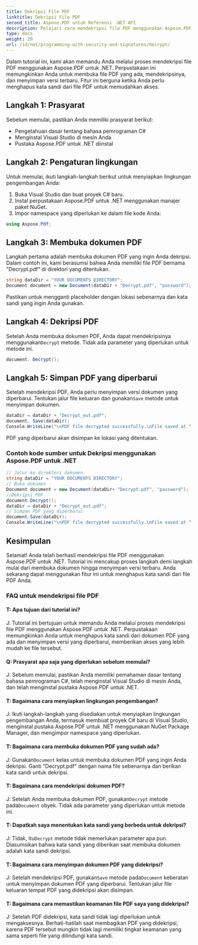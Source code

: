 ```yaml
---
title: Dekripsi File PDF
linktitle: Dekripsi File PDF
second_title: Aspose.PDF untuk Referensi .NET API
description: Pelajari cara mendekripsi file PDF menggunakan Aspose.PDF untuk .NET.
type: docs
weight: 20
url: /id/net/programming-with-security-and-signatures/decrypt/
---
```

Dalam tutorial ini, kami akan memandu Anda melalui proses mendekripsi file PDF menggunakan Aspose.PDF untuk .NET. Perpustakaan ini memungkinkan Anda untuk membuka file PDF yang ada, mendekripsinya, dan menyimpan versi terbaru. Fitur ini berguna ketika Anda perlu menghapus kata sandi dari file PDF untuk memudahkan akses.

## Langkah 1: Prasyarat

Sebelum memulai, pastikan Anda memiliki prasyarat berikut:

- Pengetahuan dasar tentang bahasa pemrograman C#
- Menginstal Visual Studio di mesin Anda
- Pustaka Aspose.PDF untuk .NET diinstal

## Langkah 2: Pengaturan lingkungan

Untuk memulai, ikuti langkah-langkah berikut untuk menyiapkan lingkungan pengembangan Anda:

1. Buka Visual Studio dan buat proyek C# baru.
2. Instal perpustakaan Aspose.PDF untuk .NET menggunakan manajer paket NuGet.
3. Impor namespace yang diperlukan ke dalam file kode Anda:

```csharp
using Aspose.Pdf;
```

## Langkah 3: Membuka dokumen PDF

Langkah pertama adalah membuka dokumen PDF yang ingin Anda dekripsi. Dalam contoh ini, kami berasumsi bahwa Anda memiliki file PDF bernama "Decrypt.pdf" di direktori yang ditentukan.

```csharp
string dataDir = "YOUR DOCUMENTS DIRECTORY";
Document document = new Document(dataDir + "Decrypt.pdf", "password");
```

Pastikan untuk mengganti placeholder dengan lokasi sebenarnya dan kata sandi yang ingin Anda gunakan.

## Langkah 4: Dekripsi PDF

 Setelah Anda membuka dokumen PDF, Anda dapat mendekripsinya menggunakan`Decrypt` metode. Tidak ada parameter yang diperlukan untuk metode ini.

```csharp
document. Decrypt();
```

## Langkah 5: Simpan PDF yang diperbarui

 Setelah mendekripsi PDF, Anda perlu menyimpan versi dokumen yang diperbarui. Tentukan jalur file keluaran dan gunakan`Save` metode untuk menyimpan dokumen.

```csharp
dataDir = dataDir + "Decrypt_out.pdf";
document. Save(dataDir);
Console.WriteLine("\nPDF file decrypted successfully.\nFile saved at " + dataDir);
```

PDF yang diperbarui akan disimpan ke lokasi yang ditentukan.

### Contoh kode sumber untuk Dekripsi menggunakan Aspose.PDF untuk .NET 

```csharp
// Jalur ke direktori dokumen.
string dataDir = "YOUR DOCUMENTS DIRECTORY";
// Buka dokumen
Document document = new Document(dataDir+ "Decrypt.pdf", "password");
//Dekripsi PDF
document.Decrypt();
dataDir = dataDir + "Decrypt_out.pdf";
// Simpan PDF yang diperbarui
document.Save(dataDir);
Console.WriteLine("\nPDF file decrypted successfully.\nFile saved at " + dataDir);
```

## Kesimpulan

Selamat! Anda telah berhasil mendekripsi file PDF menggunakan Aspose.PDF untuk .NET. Tutorial ini mencakup proses langkah demi langkah mulai dari membuka dokumen hingga menyimpan versi terbaru. Anda sekarang dapat menggunakan fitur ini untuk menghapus kata sandi dari file PDF Anda.

### FAQ untuk mendekripsi file PDF

#### T: Apa tujuan dari tutorial ini?

J: Tutorial ini bertujuan untuk memandu Anda melalui proses mendekripsi file PDF menggunakan Aspose.PDF untuk .NET. Perpustakaan memungkinkan Anda untuk menghapus kata sandi dari dokumen PDF yang ada dan menyimpan versi yang diperbarui, memberikan akses yang lebih mudah ke file tersebut.

#### Q: Prasyarat apa saja yang diperlukan sebelum memulai?

J: Sebelum memulai, pastikan Anda memiliki pemahaman dasar tentang bahasa pemrograman C#, telah menginstal Visual Studio di mesin Anda, dan telah menginstal pustaka Aspose.PDF untuk .NET.

#### T: Bagaimana cara menyiapkan lingkungan pengembangan?

J: Ikuti langkah-langkah yang disediakan untuk menyiapkan lingkungan pengembangan Anda, termasuk membuat proyek C# baru di Visual Studio, menginstal pustaka Aspose.PDF untuk .NET menggunakan NuGet Package Manager, dan mengimpor namespace yang diperlukan.

#### T: Bagaimana cara membuka dokumen PDF yang sudah ada?

 J: Gunakan`Document` kelas untuk membuka dokumen PDF yang ingin Anda dekripsi. Ganti "Decrypt.pdf" dengan nama file sebenarnya dan berikan kata sandi untuk dekripsi.

#### T: Bagaimana cara mendekripsi dokumen PDF?

 J: Setelah Anda membuka dokumen PDF, gunakan`Decrypt` metode pada`Document` obyek. Tidak ada parameter yang diperlukan untuk metode ini.

#### T: Dapatkah saya menentukan kata sandi yang berbeda untuk dekripsi?

 J: Tidak, itu`Decrypt` metode tidak memerlukan parameter apa pun. Diasumsikan bahwa kata sandi yang diberikan saat membuka dokumen adalah kata sandi dekripsi.

#### T: Bagaimana cara menyimpan dokumen PDF yang didekripsi?

 J: Setelah mendekripsi PDF, gunakan`Save` metode pada`Document` keberatan untuk menyimpan dokumen PDF yang diperbarui. Tentukan jalur file keluaran tempat PDF yang didekripsi akan disimpan.

#### T: Bagaimana cara memastikan keamanan file PDF saya yang didekripsi?

J: Setelah PDF didekripsi, kata sandi tidak lagi diperlukan untuk mengaksesnya. Berhati-hatilah saat membagikan PDF yang didekripsi, karena PDF tersebut mungkin tidak lagi memiliki tingkat keamanan yang sama seperti file yang dilindungi kata sandi.